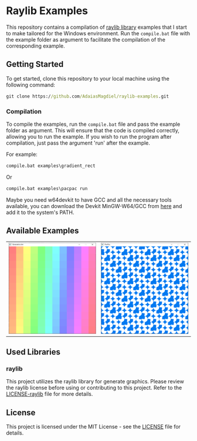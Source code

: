 # Raylib Examples

This repository contains a compilation of [raylib library](https://github.com/raysan5/raylib) examples that I start to make tailored for the Windows environment. Run the `compile.bat` file with the example folder as argument to facilitate the compilation of the corresponding example.

## Getting Started

To get started, clone this repository to your local machine using the following command:

```cmd
git clone https://github.com/AdaiasMagdiel/raylib-examples.git
```

### Compilation

To compile the examples, run the `compile.bat` file and pass the example folder as argument. This will ensure that the code is compiled correctly, allowing you to run the example. If you wish to run the program after compilation, just pass the argument 'run' after the example.

For example:

```cmd
compile.bat examples\gradient_rect
```

Or

```cmd
compile.bat examples\pacpac run
```

Maybe you need w64devkit to have GCC and all the necessary tools available, you can download the Devkit MinGW-W64/GCC from [here](https://github.com/skeeto/w64devkit/) and add it to the system's PATH.

## Available Examples

<table>
  <tr>
    <td>
      <a href="./examples/gradient_rect/main.c">
        <img src="./examples/gradient_rect/image.png" alt="Test with rects and colors">
      </a>
    </td>
    <td>
      <a href="./examples/pacpac/main.c">
        <img src="./examples/pacpac/image.png" alt="A lot of Pacpac (not Pacma*) spinning">
      </a>
    </td>
  </tr>
</table>

## Used Libraries

### raylib

This project utilizes the raylib library for generate graphics. Please review the raylib license before using or contributing to this project. Refer to the [LICENSE-raylib](raylib/LICENSE-raylib) file for more details.

## License

This project is licensed under the MIT License - see the [LICENSE](LICENSE) file for details.

